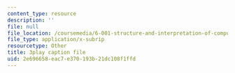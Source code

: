 ```yaml
---
content_type: resource
description: ''
file: null
file_location: /coursemedia/6-001-structure-and-interpretation-of-computer-programs-spring-2005/2e696658eac7e370193b21dc108f1ffd_GReBwkGFZcs.srt
file_type: application/x-subrip
resourcetype: Other
title: 3play caption file
uid: 2e696658-eac7-e370-193b-21dc108f1ffd
---
```


